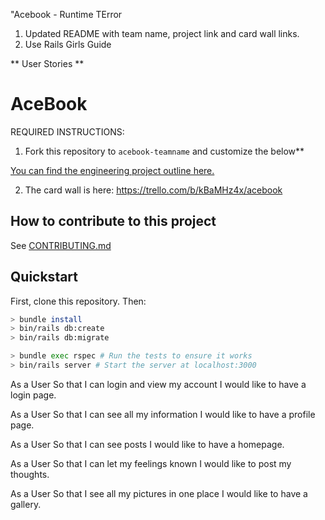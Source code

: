 "Acebook - Runtime TError

1. Updated README with team name, project link and card wall links.
2.  Use Rails Girls Guide




** User Stories **




# AceBook

REQUIRED INSTRUCTIONS:

1. Fork this repository to `acebook-teamname` and customize
the below**

[You can find the engineering project outline here.](https://github.com/Riz1702/acebook-rails-template.git)

2. The card wall is here: <https://trello.com/b/kBaMHz4x/acebook>

## How to contribute to this project
See [CONTRIBUTING.md](CONTRIBUTING.md)

## Quickstart

First, clone this repository. Then:

```bash
> bundle install
> bin/rails db:create
> bin/rails db:migrate

> bundle exec rspec # Run the tests to ensure it works
> bin/rails server # Start the server at localhost:3000
```

<!-- ------------------ User Stories ------------------------ -->

As a User
So that I can login and view my account
I would like to have a login page.

As a User
So that I can see all my information
I would like to have a profile page.

As a User
So that I can see posts
I would like to have a homepage.

As a User
So that I can let my feelings known
I would like to post my thoughts.

As a User
So that I see all my pictures in one place
I would like to have a gallery.
